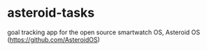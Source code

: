 # asteroid-tasks

goal tracking app for the open source smartwatch OS, Asteroid OS (https://github.com/AsteroidOS)
